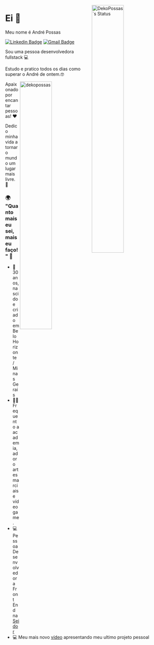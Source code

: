 <p> <img width="45%" src="https://github-readme-stats.vercel.app/api?username=dekopossas&show_icons=true&theme=vue-dark" alt="DekoPossas`s Status" align="right" /> </p>

# Ei 👋

Meu nome é André Possas 

[![Linkedin Badge](https://img.shields.io/badge/-LinkedIn-blue?style=flat-square&logo=Linkedin&logoColor=white&link=https://www.linkedin.com/in/andrepossas/)](https://www.linkedin.com/in/andrepossas/) [![Gmail Badge](https://img.shields.io/badge/-andrepossaster@gmail.com-c14438?style=flat-square&logo=Gmail&logoColor=white&link=mailto:andrepossaster@gmail.com)](mailto:andrepossaster@gmail.com)
 
Sou uma pessoa desenvolvedora fullstack 💻

Estudo e pratico todos os dias como superar o André de ontem.🤓

<p><img width="45%" align="right" src="https://github-readme-streak-stats.herokuapp.com/?user=dekopossas&" alt="dekopossas" /></p>

Apaixonado por encantar pessoas! ❤️

Dedico minha vida a tornar o mundo um lugar mais livre. 🤖

### 🌍 "Quanto mais eu sei, mais eu faço!" 🧠

- 📍 30 anos, nascido e criado em Belo Horizonte / Minas Gerais
- 🏋️‍♂️ Frequento a academia, adoro artes marciais e vídeo game.
- 💻 Pessoa Desenvolvedora Front End na [Seidor](https://www.seidor.com.br/content/seidor-latam-br/pt.html?gclid=CjwKCAjw8cCGBhB6EiwAgORey1gOH1nSkBzoR47Lor1mC4nHwTpk--o7uSi-NXqsVu6QfzC-iZl8nhoCa1QQAvD_BwE)
- 💻 Meu mais novo [vídeo](https://studio.youtube.com/video/z7xRQ8aSsrA/edit) apresentando meu ultimo projeto pessoal
